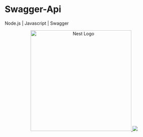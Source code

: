# Swagger-Api
Node.js | Javascript | Swagger 


<p align="center">
  <a href="https://swagger.io/" target="blank"><img src="https://www.scottbrady91.com/img/logos/swagger-banner.png"  width="320" alt="Nest Logo" />
   <a href="https://nodejs.org/es/" target="blank"><img src="https://www.arsys.es/blog/file/uploads/2019/05/mayo-2019-nodejs.jpg"</a>
</p>
